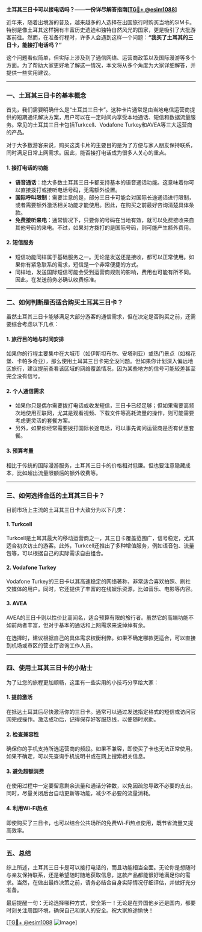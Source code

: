 **土耳其三日卡可以接电话吗？——一份详尽解答指南[[TG💪+ @esim1088](https://t.me/s/esim1088)]**

近年来，随着出境游的普及，越来越多的人选择在出国旅行时购买当地的SIM卡。特别是像土耳其这样拥有丰富历史遗迹和独特自然风光的国家，更是吸引了大批游客前往。然而，在准备行程时，许多人会遇到这样一个问题：**“我买了土耳其的三日卡，能接打电话吗？”** 

这个问题看似简单，但实际上涉及到了通信网络、运营商政策以及国际漫游等多个方面。为了帮助大家更好地了解这一情况，本文将从多个角度为大家详细解答，并提供一些实用建议。

---

### 一、土耳其三日卡的基本概念

首先，我们需要明确什么是“土耳其三日卡”。这种卡片通常是由当地电信运营商提供的短期通讯解决方案，用户可以在一定时间内享受本地通话、短信和数据流量服务。常见的土耳其三日卡包括Turkcell、Vodafone Turkey和AVEA等三大运营商的产品。

对于大多数游客来说，购买这类卡片的主要目的是为了方便与家人朋友保持联系，同时满足日常上网需求。因此，能否接打电话成为很多人关心的重点。

#### 1. **接打电话的功能**
   - **语音通话**：绝大多数土耳其三日卡都支持基本的语音通话功能。这意味着你可以直接拨打或接听电话号码，无需额外设置。
   - **国际呼叫限制**：需要注意的是，部分三日卡可能会对国际长途通话进行限制，或者需要额外激活相关功能才能使用。因此，在购买之前最好咨询清楚具体条款。
   - **免费接听来电**：通常情况下，只要你的号码在当地有效，就可以免费接收来自其他号码的来电。不过，如果对方拨打的是国际号码，则可能产生额外费用。

#### 2. **短信服务**
   - 短信功能同样属于基础服务之一。无论是发送还是接收，都可以正常使用。如果你有紧急联系的需求，短信是一个非常便捷的方式。
   - 同样地，发送国际短信可能会受到运营商规则的影响，费用也可能有所不同。因此，在发送前务必确认收费标准。

---

### 二、如何判断是否适合购买土耳其三日卡？

虽然土耳其三日卡能够满足大部分游客的通信需求，但在决定是否购买之前，还需要综合考虑以下几点：

#### 1. **旅行目的地与时间安排**
   如果你的行程主要集中在大城市（如伊斯坦布尔、安塔利亚）或热门景点（如棉花堡、卡帕多奇亚），那么使用土耳其三日卡完全没问题。但如果你计划深入偏远地区旅行，建议提前查看该区域的网络覆盖情况，因为某些地方的信号可能较差甚至完全没有信号。

#### 2. **个人通信需求**
   - 如果你只是偶尔需要拨打电话或收发短信，三日卡已经足够；但如果需要高频次地使用互联网，尤其是观看视频、下载文件等高耗流量的操作，则可能需要考虑更灵活的套餐方案。
   - 另外，如果你经常需要拨打国际长途电话，可以事先询问运营商是否有优惠套餐。

#### 3. **预算考量**
   相比于传统的国际漫游服务，土耳其三日卡的价格相对低廉。但也要注意隐藏成本，比如超出流量限额后的额外收费等。

---

### 三、如何选择合适的土耳其三日卡？

目前市场上主流的土耳其三日卡大致分为以下几类：

#### 1. **Turkcell**
   Turkcell是土耳其最大的移动运营商之一，其三日卡覆盖范围广，信号稳定，尤其适合初次访土的游客。此外，Turkcell还推出了多种增值服务，例如语音包、流量包等，可以根据自己的实际需求自由组合。

#### 2. **Vodafone Turkey**
   Vodafone Turkey的三日卡以其高速稳定的网络著称，非常适合喜欢拍照、刷社交媒体的用户。同时，它还提供了丰富的在线娱乐资源，比如音乐、电影等内容。

#### 3. **AVEA**
   AVEA的三日卡则以性价比高闻名，适合预算有限的旅行者。虽然它的高端功能不如前两者丰富，但对于基本的通话和上网需求来说绰绰有余。

在选择时，建议根据自己的具体需求权衡利弊。如果不确定哪款更适合，可以直接到机场或市区的营业厅咨询工作人员。

---

### 四、使用土耳其三日卡的小贴士

为了让您的旅程更加顺畅，这里有一些实用的小技巧分享给大家：

#### 1. **提前激活**
   在抵达土耳其后尽快激活你的三日卡。通常可以通过发送指定格式的短信或访问官网完成操作。激活成功后，记得保存好客服热线，以便随时求助。

#### 2. **检查兼容性**
   确保你的手机支持所选运营商的频段。如果不兼容，即使买了卡也无法正常使用。如果不确定，可以先查询手机说明书或在网上搜索相关信息。

#### 3. **避免超额消费**
   在使用过程中一定要留意剩余流量和通话分钟数，以免因疏忽导致不必要的支出。同时，尽量关闭后台自动更新等功能，减少不必要的流量消耗。

#### 4. **利用Wi-Fi热点**
   即使购买了三日卡，也可以结合公共场所的免费Wi-Fi热点使用，既节省流量又提高效率。

---

### 五、总结

综上所述，土耳其三日卡是可以接打电话的，而且功能相当全面。无论你是想随时与亲友保持联系，还是希望随时随地获取信息，这款产品都能很好地满足你的需求。当然，在做出最终决策之前，请务必结合自身实际情况仔细评估，并做好充分准备。

最后提醒一句：无论选择哪种方式，安全第一！无论是在异国他乡还是国内，都要时刻关注周围环境，确保自己和家人的安全。祝大家旅途愉快！

[[TG💪+ @esim1088](https://t.me/s/esim1088) ![Image](https://i.postimg.cc/4NQfJmqS/Snipaste-2025-05-13-00-14-12.png)]